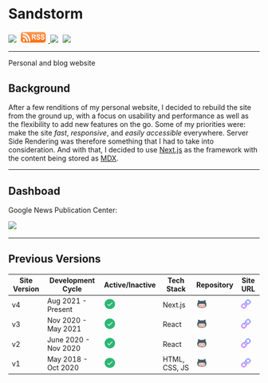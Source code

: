# Sandstorm

<span style="text-align: center; width: '100%'">
  <img src="https://img.shields.io/badge/commitizen-friendly-brightgreen.svg" style="height: 22.5px; width: auto; padding-right: 5px">
  <a href="https://www.laudebugs.me/api/feed/rss"><img src="./design_notes/assets/rss.png" style="height: 22.5px; width: 50px; padding-right: 5px"> </a>
  <img src="https://github.com/lbugasu/sandstorm/actions/workflows/archive.js.yml/badge.svg" style="height: 22.5px; width: auto; padding-right: 5px">
  <img src="https://github.com/lbugasu/sandstorm/actions/workflows/CI.yml/badge.svg" style="height: 22.5px; width: auto; padding-right: 5px">
</span>


<hr/>
Personal and blog website

## Background

After a few renditions of my personal website, I decided to rebuild the site from the ground up, with a focus on usability and performance as well as the flexibility to add new features on the go. Some of my priorities were: make the site _fast_, _responsive_, and _easily accessible_ everywhere.
Server Side Rendering was therefore something that I had to take into consideration. And with that, I decided to use [Next.js](https://nextjs.org/) as the framework with the content being stored as [MDX](https://mdxjs.com/).

<hr/>

## Dashboad

<span>
  <p> Google News Publication Center:</p>
  <a href="https://publishercenter.google.com/u/1/publications/CAowpoStCw/overview"><img src="https://static.wikia.nocookie.net/logopedia/images/7/75/Google_News_2015.png/revision/latest?cb=20160220081235" style="height: 30px; width: auto; padding-right: 5px"> </a>
</span>

<hr/>

## Previous Versions

| Site Version | Development Cycle    | Active/Inactive                                                                                   | Tech Stack    | Repository                                                                                                                                                      | Site URL                                                                                                                                                           |
| ------------ | -------------------- | ------------------------------------------------------------------------------------------------- | ------------- | --------------------------------------------------------------------------------------------------------------------------------------------------------------- | ------------------------------------------------------------------------------------------------------------------------------------------------------------------ |
| v4           | Aug 2021 - Present   | <img src="./design_notes/assets/yes.png" style="height: 22.5px; width: auto; padding-right: 5px"> | Next.js       | <a href="https://github.com/lbugasu/sandstorm"><img src="./design_notes/assets/gh.png" style="height: 22.5px; width: auto; padding-right: 5px"> </a>            | <a href="https://www.laudebugs.me/"><img src="./design_notes/assets/url.png" style="height: 22.5px; width: auto; padding-right: 5px"> </a>                         |
| v3           | Nov 2020 - May 2021  | <img src="./design_notes/assets/yes.png" style="height: 22.5px; width: auto; padding-right: 5px"> | React         | <a href="https://github.com/lbugasu/lbugasu.github.io-v3"><img src="./design_notes/assets/gh.png" style="height: 22.5px; width: auto; padding-right: 5px"> </a> | <a href="https://lbugasu.github.io/lbugasu.github.io-v3/#/"><img src="./design_notes/assets/url.png" style="height: 22.5px; width: auto; padding-right: 5px"> </a> |
| v2           | June 2020 - Nov 2020 | <img src="./design_notes/assets/yes.png" style="height: 22.5px; width: auto; padding-right: 5px"> | React         | <a href="https://github.com/lbugasu/lbugasu.github.io-v2"><img src="./design_notes/assets/gh.png" style="height: 22.5px; width: auto; padding-right: 5px"> </a> | <a href="https://lbugasu.github.io/lbugasu.github.io-v2/#/"><img src="./design_notes/assets/url.png" style="height: 22.5px; width: auto; padding-right: 5px"> </a> |
| v1           | May 2018 - Oct 2020  | <img src="./design_notes/assets/yes.png" style="height: 22.5px; width: auto; padding-right: 5px"> | HTML, CSS, JS | <a href="https://github.com/lbugasu/lbugasu.github.io-v1"><img src="./design_notes/assets/gh.png" style="height: 22.5px; width: auto; padding-right: 5px"> </a> | <a href="https://lbugasu.github.io/lbugasu.github.io-v1/"><img src="./design_notes/assets/url.png" style="height: 22.5px; width: auto; padding-right: 5px"> </a>   |
